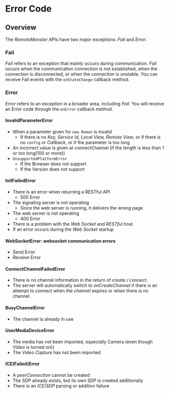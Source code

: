 # Error Code

## Overview

The _RemoteMonster_ APIs have two major exceptions: _Fail_ and _Error_.

### Fail

_Fail_ refers to an exception that mainly occurs during communication. _Fail_ occurs when the communication connection is not established, when the connection is disconnected, or when the connection is unstable. You can receive Fail events with the `onStateChange` callback method.

### Error

_Error_ refers to an exception in a broader area, including _Fail_. You will receive an Error code through the `onError` callback method.

#### InvalidParameterError

* When a parameter given for `new Remon` is invalid
  * If there is no _Key, Service Id, Local View, Remote View_, or if there is no `config` or _Callback_, or if the parameter is too long
* An incorrect value is given at connectChannel \(if the length is less than 1 or too long\(100 or more\)\)
* `UnsupportedPlatformError`
  * If the Browser does not support
  * If the Version does not support

#### InitFailedError

* There is an error when returning a RESTful API
  * 500 Error
* The signaling server is not operating
  * Since the web server is running, it delivers the wrong page
* The web server is not operating
  * 400 Error
* There is a problem with the _Web Socket_ and _RESTful_ host
* If an error occurs during the _Web Socket_ startup

#### WebSocketError: websocket communication errors

* Send Error
* Receive Error

#### ConnectChannelFailedError

* There is no channel information in the return of _create / connect_.
* The server will automatically switch to _onCreateChannel_ if there is an attempt to connect when the _channel_ expires or when there is no channel.

#### BusyChannelError

* The channel is already in use

#### UserMediaDeviceError

* The media has not been imported, especially Camera \(even though _Video_ is turned on\)\)
* The _Video Capture_ has not been imported.

#### ICE\(Failed\)Error

* A _peerConnection_ cannot be created
* The SDP already exists, but its own SDP is created additionally
* There is an _ICE_/_SDP_ parsing or addition failure


